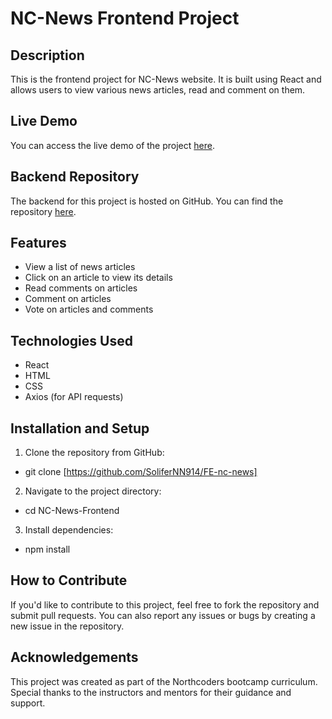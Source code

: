 # NC-News Frontend Project

## Description
This is the frontend project for NC-News website. It is built using React and allows users to view various news articles, read and comment on them.

## Live Demo
You can access the live demo of the project [here](https://ncnewsnn914.netlify.app/).

## Backend Repository
The backend for this project is hosted on GitHub. You can find the repository [here](https://github.com/SoliferNN914/NC-News).

## Features
- View a list of news articles
- Click on an article to view its details
- Read comments on articles
- Comment on articles
- Vote on articles and comments

## Technologies Used
- React
- HTML
- CSS
- Axios (for API requests)

## Installation and Setup
1. Clone the repository from GitHub:
- git clone [https://github.com/SoliferNN914/FE-nc-news]
2. Navigate to the project directory:
- cd NC-News-Frontend
3. Install dependencies:
- npm install

## How to Contribute
If you'd like to contribute to this project, feel free to fork the repository and submit pull requests. You can also report any issues or bugs by creating a new issue in the repository.

## Acknowledgements
This project was created as part of the Northcoders bootcamp curriculum. Special thanks to the instructors and mentors for their guidance and support.

